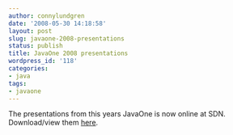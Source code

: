 ```yaml
---
author: connylundgren
date: '2008-05-30 14:18:58'
layout: post
slug: javaone-2008-presentations
status: publish
title: JavaOne 2008 presentations
wordpress_id: '118'
categories:
- java
tags:
- javaone
---
```


The presentations from this years JavaOne is now online at SDN. Download/view
them
[here](http://developers.sun.com/learning/javaoneonline/j1online.jsp?yr=2008).

